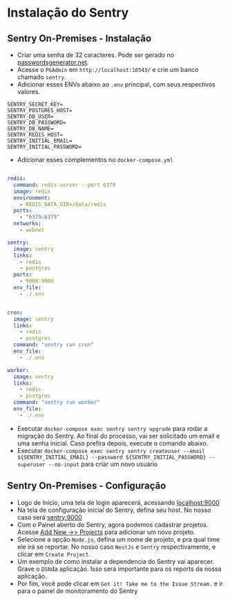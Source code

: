 # Instalação do Sentry

## Sentry On-Premises - Instalação

- Criar uma senha de 32 caracteres. Pode ser gerado no [passwordsgenerator.net](https://passwordsgenerator.net/).
- Acesse o `PGAdmin` em `http://localhost:16543/` e crie um banco chamado `sentry`.
- Adicionar esses ENVs abaixo ao `.env` principal, com seus respectivos valores.

```
SENTRY_SECRET_KEY=
SENTRY_POSTGRES_HOST=
SENTRY_DB_USER=
SENTRY_DB_PASSWORD=
SENTRY_DB_NAME=
SENTRY_REDIS_HOST=
SENTRY_INITIAL_EMAIL=
SENTRY_INITIAL_PASSWORD=
```
- Adicionar esses complementos no `docker-compose.yml`

```yml

redis:
  command: redis-server --port 6379
  image: redis
  environment:
    - REDIS_DATA_DIR=/data/redis
  ports:
    - "6379:6379"
  networks:
    - webnet

sentry:
  image: sentry
  links:
    - redis
    - postgres
  ports:
    - 9000:9000
  env_file:
    - ./.env


cron:
  image: sentry
  links:
    - redis
    - postgres
  command: "sentry run cron"
  env_file:
    - ./.env

worker:
  image: sentry
  links:
    - redis
    - postgres
  command: "sentry run worker"
  env_file:
    - ./.env

```

- Executar `docker-compose exec sentry sentry upgrade` para rodar a migração do Sentry. Ao final do processo, vai ser solicitado um email e uma senha inicial. Caso prefira depois, execute o comando abaixo.
- Executar `docker-compose exec sentry sentry createuser --email ${SENTRY_INITIAL_EMAIL} --password ${SENTRY_INITIAL_PASSWORD} --superuser --no-input` para criar um novo usuário

## Sentry On-Premises - Configuração

- Logo de Início, uma tela de login aparecerá, acessando [localhost:9000](http://localhost:9000)
- Na tela de configuração inicial do Sentry, defina seu host. No nosso caso será [sentry:9000](http://sentry:9000)
- Com o Painel aberto do Sentry, agora podemos cadastrar projetos. Acesse [Add New ->> Projects](http://localhost:9000/organizations/sentry/projects/new/) para adicionar um novo projeto.
- Selecione a opção `Node.js`, defina um nome de projeto, e pra qual time ele irá se reportar. No nosso caso `NestJs` e `Sentry` respectivamente, e clicar em `Create Project`.
- Um exemplo de como instalar a dependencia do Sentry vai aparecer. Grave o `DSN`da aplicação. Isso será importante para os reports da nossa aplicação.
- Por fim, você pode clicar em `Got it! Take me to the Issue Stream.` e ir para o painel de monitoramento do Sentry
